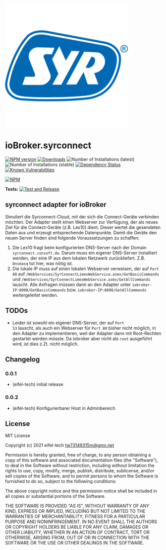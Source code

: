 ![Logo](admin/syrconnect.png)
# ioBroker.syrconnect

[![NPM version](http://img.shields.io/npm/v/iobroker.syrconnect.svg)](https://www.npmjs.com/package/iobroker.syrconnect)
[![Downloads](https://img.shields.io/npm/dm/iobroker.syrconnect.svg)](https://www.npmjs.com/package/iobroker.syrconnect)
![Number of Installations (latest)](http://iobroker.live/badges/syrconnect-installed.svg)
![Number of Installations (stable)](http://iobroker.live/badges/syrconnect-stable.svg)
[![Dependency Status](https://img.shields.io/david/eifel-tech/iobroker.syrconnect.svg)](https://david-dm.org/eifel-tech/iobroker.syrconnect)
[![Known Vulnerabilities](https://snyk.io/test/github/eifel-tech/ioBroker.syrconnect/badge.svg)](https://snyk.io/test/github/eifel-tech/ioBroker.syrconnect)

[![NPM](https://nodei.co/npm/iobroker.syrconnect.png?downloads=true)](https://nodei.co/npm/iobroker.syrconnect/)

**Tests:** [![Test and Release](https://travis-ci.com/eifel-tech/ioBroker.syrconnect.svg?branch=master)](https://travis-ci.com/github/eifel-tech/ioBroker.syrconnect)

## syrconnect adapter for ioBroker

Simuliert die Syrconnect-Cloud, mit der sich die Connect-Geräte verbinden möchten. Der Adapter stellt einen Webserver
zur Verfügung, der als neues Ziel für die Connect-Geräte (z.B. Lex10) dient. Dieser wertet die gesendeten Daten aus und erzeugt
entsprechende Datenpunkte. Damit die Geräte den neuen Server finden sind folgende Voraussetzungen zu schaffen:

1. Die Lex10 fragt beim konfigurierten DNS-Server nach der Domain <code>syrconnect.consoft.de</code>. Darum muss ein
eigener DNS-Server installiert werden, der eine IP aus dem lokalen Netzwerk zurückliefert. Z.B. <code>Dnsmasq</code> tut hier, was nötig ist.
2. Die lokale IP muss auf einen lokalen Webserver verweisen, der auf <code>Port 80</code> auf <code>/WebServices/SyrConnectLimexWebService.asmx/GetBasicCommands</code>
und <code>/WebServices/SyrConnectLimexWebService.asmx/GetAllCommands</code> lauscht. Alle Anfragen müssen dann an den Adapter unter 
<code>iobroker-IP:8090/GetBasicCommands</code> bzw. <code>iobroker-IP:8090/GetAllCommands</code> weitergeleitet werden.

## TODOs
* Leider ist sowohl ein eigener DNS-Server, der auf <code>Port 53</code> lauscht, als auch ein Webserver für <code>Port 80</code> 
bisher nicht möglich, in den Adapter zu implementieren, weil der Adapter dann mit Root-Rechten gestartet werden müsste.
Da iobroker aber nicht als <code>root</code> ausgeführt wird, ist dies z.Zt. nicht möglich.

## Changelog

### 0.0.1
* (eifel-tech) initial release

### 0.0.2
* (eifel-tech) Konfigurierbarer Host in Adminbereich

## License
MIT License

Copyright (c) 2021 eifel-tech <tw73149315m@gmx.net>

Permission is hereby granted, free of charge, to any person obtaining a copy
of this software and associated documentation files (the "Software"), to deal
in the Software without restriction, including without limitation the rights
to use, copy, modify, merge, publish, distribute, sublicense, and/or sell
copies of the Software, and to permit persons to whom the Software is
furnished to do so, subject to the following conditions:

The above copyright notice and this permission notice shall be included in all
copies or substantial portions of the Software.

THE SOFTWARE IS PROVIDED "AS IS", WITHOUT WARRANTY OF ANY KIND, EXPRESS OR
IMPLIED, INCLUDING BUT NOT LIMITED TO THE WARRANTIES OF MERCHANTABILITY,
FITNESS FOR A PARTICULAR PURPOSE AND NONINFRINGEMENT. IN NO EVENT SHALL THE
AUTHORS OR COPYRIGHT HOLDERS BE LIABLE FOR ANY CLAIM, DAMAGES OR OTHER
LIABILITY, WHETHER IN AN ACTION OF CONTRACT, TORT OR OTHERWISE, ARISING FROM,
OUT OF OR IN CONNECTION WITH THE SOFTWARE OR THE USE OR OTHER DEALINGS IN THE
SOFTWARE.

